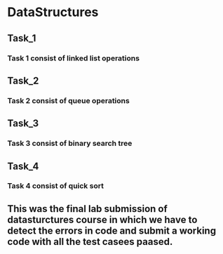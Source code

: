 # DataStructures
## Task_1
### Task 1 consist of linked list operations
## Task_2
### Task 2 consist of queue operations
## Task_3
### Task 3 consist of binary search tree
## Task_4
### Task 4 consist of quick sort
## This was the final lab submission of datasturctures course in which we  have to detect the errors in code and submit a working code with all the test casees  paased. 
